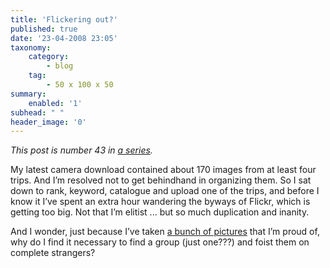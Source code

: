 ```yaml
---
title: 'Flickering out?'
published: true
date: '23-04-2008 23:05'
taxonomy:
    category:
        - blog
    tag:
        - 50 x 100 x 50
summary:
    enabled: '1'
subhead: " "
header_image: '0'
---
```


_This post is number 43 in [a series](https://jeremycherfas.net/blog/tag:50%20x%20100%20x%2050)._

My latest camera download contained about 170 images from at least four trips. And I’m resolved not to get behindhand in organizing them. So I sat down to rank, keyword, catalogue and upload one of the trips, and before I know it I’ve spent an extra hour wandering the byways of Flickr, which is getting too big. Not that I’m elitist ... but so much duplication and inanity.

And I wonder, just because I’ve taken [a bunch of pictures](https://flickr.com/photos/jcherfas/sets/72157604694376002/) that I’m proud of, why do I find it necessary to find a group (just one???) and foist them on complete strangers?
